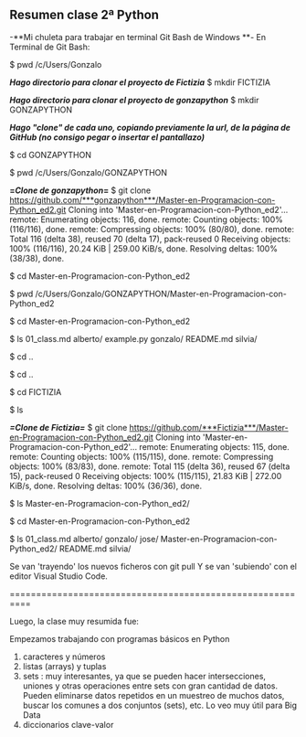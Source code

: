 
## Resumen clase 2ª Python ##

-**Mi chuleta para trabajar en terminal Git Bash de Windows **-
En Terminal de Git Bash:

$ pwd
/c/Users/Gonzalo

***Hago directorio para clonar el proyecto de Fictizia***
$ mkdir FICTIZIA

***Hago directorio para clonar el proyecto de gonzapython***
$ mkdir GONZAPYTHON

***Hago "clone" de cada uno, copiando previamente la url, de la página de GitHub ***(no consigo pegar o insertar el pantallazo)******

$ cd GONZAPYTHON

$ pwd
/c/Users/Gonzalo/GONZAPYTHON
 
**=*Clone de gonzapython*=**
$ git clone https://github.com/***gonzapython***/Master-en-Programacion-con-Python_ed2.git
Cloning into 'Master-en-Programacion-con-Python_ed2'...
remote: Enumerating objects: 116, done.
remote: Counting objects: 100% (116/116), done.
remote: Compressing objects: 100% (80/80), done.
remote: Total 116 (delta 38), reused 70 (delta 17), pack-reused 0
Receiving objects: 100% (116/116), 20.24 KiB | 259.00 KiB/s, done.
Resolving deltas: 100% (38/38), done.


$ cd Master-en-Programacion-con-Python_ed2

$ pwd
/c/Users/Gonzalo/GONZAPYTHON/Master-en-Programacion-con-Python_ed2

$ cd Master-en-Programacion-con-Python_ed2

$ ls
01_class.md  alberto/  example.py  gonzalo/  README.md  silvia/

$ cd ..


$ cd ..

$ cd FICTIZIA

$ ls

 ***=*Clone de Fictizia*=***
$ git clone https://github.com/***Fictizia***/Master-en-Programacion-con-Python_ed2.git
Cloning into 'Master-en-Programacion-con-Python_ed2'...
remote: Enumerating objects: 115, done.
remote: Counting objects: 100% (115/115), done.
remote: Compressing objects: 100% (83/83), done.
remote: Total 115 (delta 36), reused 67 (delta 15), pack-reused 0
Receiving objects: 100% (115/115), 21.83 KiB | 272.00 KiB/s, done.
Resolving deltas: 100% (36/36), done.

$ ls
Master-en-Programacion-con-Python_ed2/

$ cd Master-en-Programacion-con-Python_ed2

$ ls
01_class.md  alberto/  gonzalo/  jose/  Master-en-Programacion-con-Python_ed2/  README.md  silvia/

Se van 'trayendo' los nuevos ficheros con git pull
Y se van 'subiendo' con el editor Visual Studio Code.

==========================================================

Luego, la clase muy resumida fue:

Empezamos trabajando con programas básicos en Python

 1. caracteres y números
 2. listas (arrays) y tuplas
 3. sets :  muy interesantes, ya que se pueden hacer intersecciones, uniones y otras operaciones entre sets con gran cantidad de datos. Pueden eliminarse datos repetidos en un muestreo de muchos datos, buscar los comunes a dos conjuntos (sets), etc. Lo veo muy útil para Big Data
 4. diccionarios clave-valor  
